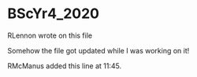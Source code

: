 # BScYr4_2020
RLennon wrote on this file

Somehow the file got updated while I was working on it!

RMcManus added this line at 11:45.
